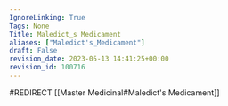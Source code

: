 ```yaml
---
IgnoreLinking: True
Tags: None
Title: Maledict_s Medicament
aliases: ["Maledict's_Medicament"]
draft: False
revision_date: 2023-05-13 14:41:25+00:00
revision_id: 100716
---
```


#REDIRECT [[Master Medicinal#Maledict's Medicament]]